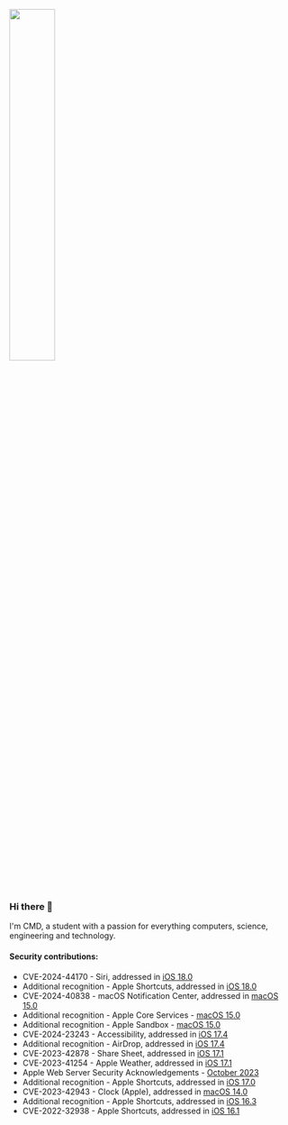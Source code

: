 <img src="https://github.com/user-attachments/assets/ec96aeb7-6db6-4ed8-96cc-14b32705e08e" width="40%"/><br/>

### Hi there 👋
I'm CMD, a student with a passion for everything computers, science, engineering and technology.

#### Security contributions: 
- CVE-2024-44170 - Siri, addressed in [iOS 18.0](https://support.apple.com/en-us/121250)
- Additional recognition - Apple Shortcuts, addressed in [iOS 18.0](https://support.apple.com/en-us/121250)
- CVE-2024-40838 - macOS Notification Center, addressed in [macOS 15.0](https://support.apple.com/en-us/121238)
- Additional recognition - Apple Core Services - [macOS 15.0](https://support.apple.com/en-us/121238)
- Additional recognition - Apple Sandbox - [macOS 15.0](https://support.apple.com/en-us/121238)
- CVE-2024-23243 - Accessibility, addressed in [iOS 17.4](https://support.apple.com/en-gb/HT214081)
- Additional recognition - AirDrop, addressed in [iOS 17.4](https://support.apple.com/en-gb/HT214081)
- CVE-2023-42878 - Share Sheet, addressed in [iOS 17.1](https://support.apple.com/en-us/HT213982)
- CVE-2023-41254 - Apple Weather, addressed in [iOS 17.1](https://support.apple.com/en-us/HT213984)
- Apple Web Server Security Acknowledgements - [October 2023](https://support.apple.com/en-us/HT201536)
- Additional recognition - Apple Shortcuts, addressed in [iOS 17.0](https://support.apple.com/en-us/HT213938)
- CVE-2023-42943 - Clock (Apple), addressed in [macOS 14.0](https://support.apple.com/en-us/HT213940)
- Additional recognition - Apple Shortcuts, addressed in [iOS 16.3](https://support.apple.com/en-us/HT213606)
- CVE-2022-32938 - Apple Shortcuts, addressed in [iOS 16.1](https://support.apple.com/en-us/HT213489)

